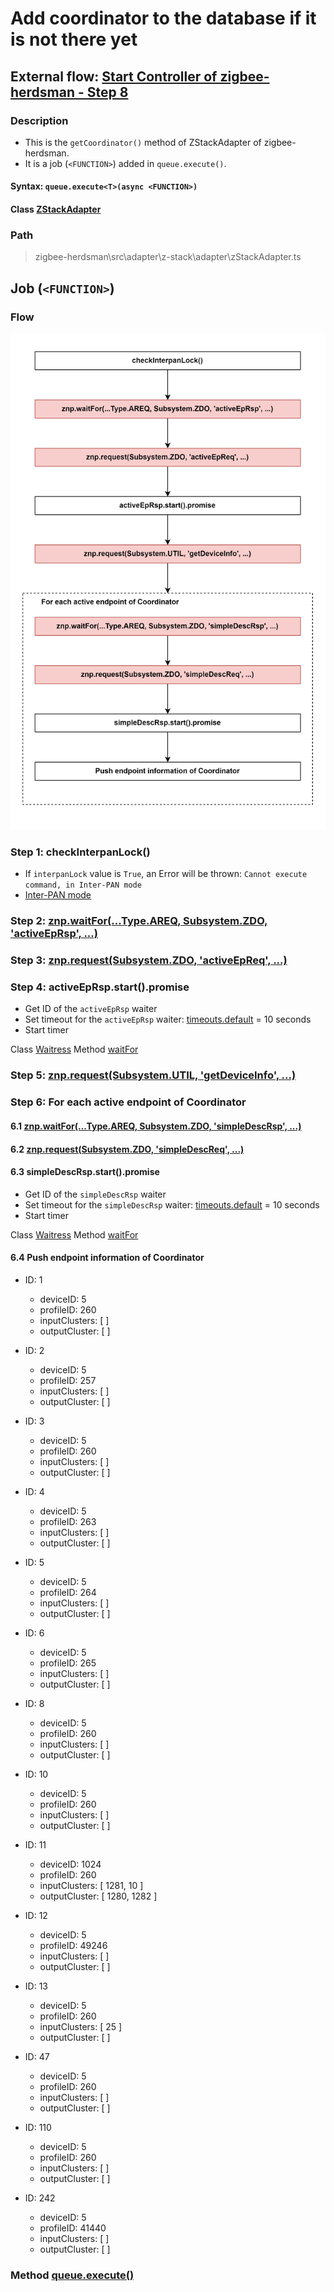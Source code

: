 # Add coordinator to the database if it is not there yet 

## External flow: [Start Controller of zigbee-herdsman - Step 8](5_3_4_start_controller_of_zigbee-herdsman.md#step-8-add-coordinator-to-the-database-if-it-is-not-there-yet)

### Description
- This is the `getCoordinator()` method of ZStackAdapter of zigbee-herdsman.
- It is a job (`<FUNCTION>`) added in `queue.execute()`.

#### Syntax: `queue.execute<T>(async <FUNCTION>)`

#### Class [ZStackAdapter](...)

### Path
> zigbee-herdsman\src\adapter\z-stack\adapter\zStackAdapter.ts

## Job (`<FUNCTION>`)

### Flow

<img src="../images/5_3_4_8_add_coordinator_to_the_database_if_it_is_not_there_yet.png" width="550"/>

### Step 1: checkInterpanLock()
- If `interpanLock` value is `True`, an Error will be thrown: `Cannot execute command, in Inter-PAN mode`
- [Inter-PAN mode](https://www.google.com.vn/)

### Step 2: [znp.waitFor(...Type.AREQ, Subsystem.ZDO, 'activeEpRsp', ...)](5_3_4_8_2_znp.waitfor(...type.areq%2C_subsystem.zdo%2C_'activeeprsp'%2C_...).md)

### Step 3: [znp.request(Subsystem.ZDO, 'activeEpReq', ...)](5_3_4_8_3_znp.request(subsystem.zdo%2C_'activeepreq'%2C_...).md)

### Step 4: activeEpRsp.start().promise
- Get ID of the `activeEpRsp` waiter
- Set timeout for the `activeEpRsp` waiter: [timeouts.default](znp) = 10 seconds 
- Start timer

Class [Waitress]()
Method [waitFor]()

### Step 5: [znp.request(Subsystem.UTIL, 'getDeviceInfo', ...)](5_3_4_8_5_znp.request(Subsystem.UTIL%2C%20'getDeviceInfo'%2C%20...).md)

### Step 6: For each active endpoint of Coordinator

#### 6.1 [znp.waitFor(...Type.AREQ, Subsystem.ZDO, 'simpleDescRsp', ...)](5_3_4_8_6_1_znp.waitfor(...type.areq%2C_subsystem.zdo%2C_'simpledescrsp'%2C_...).md)

#### 6.2 [znp.request(Subsystem.ZDO, 'simpleDescReq', ...)](5_3_4_8_6_2_znp.request(subsystem.zdo,_'simpledescreq',_...).md)

#### 6.3 simpleDescRsp.start().promise
- Get ID of the `simpleDescRsp` waiter
- Set timeout for the `simpleDescRsp` waiter: [timeouts.default](znp) = 10 seconds 
- Start timer

Class [Waitress]()
Method [waitFor]()

#### 6.4 Push endpoint information of Coordinator
- ID: 1
  - deviceID: 5
  - profileID: 260
  - inputClusters: [ ]
  - outputCluster: [ ]

- ID: 2
  - deviceID: 5
  - profileID: 257
  - inputClusters: [ ]
  - outputCluster: [ ]

- ID: 3
  - deviceID: 5
  - profileID: 260
  - inputClusters: [ ]
  - outputCluster: [ ]

- ID: 4
  - deviceID: 5
  - profileID: 263
  - inputClusters: [ ]
  - outputCluster: [ ]

- ID: 5
  - deviceID: 5
  - profileID: 264
  - inputClusters: [ ]
  - outputCluster: [ ]

- ID: 6
  - deviceID: 5
  - profileID: 265
  - inputClusters: [ ]
  - outputCluster: [ ]

- ID: 8
  - deviceID: 5
  - profileID: 260
  - inputClusters: [ ]
  - outputCluster: [ ]

- ID: 10
  - deviceID: 5
  - profileID: 260
  - inputClusters: [ ]
  - outputCluster: [ ]

- ID: 11
  - deviceID: 1024
  - profileID: 260
  - inputClusters: [ 1281, 10 ]
  - outputCluster: [ 1280, 1282 ]

- ID: 12
  - deviceID: 5
  - profileID: 49246
  - inputClusters: [ ]
  - outputCluster: [ ]

- ID: 13
  - deviceID: 5
  - profileID: 260
  - inputClusters: [ 25 ]
  - outputCluster: [ ]

- ID: 47
  - deviceID: 5
  - profileID: 260
  - inputClusters: [ ]
  - outputCluster: [ ]

- ID: 110
  - deviceID: 5
  - profileID: 260
  - inputClusters: [ ]
  - outputCluster: [ ]

- ID: 242
  - deviceID: 5
  - profileID: 41440
  - inputClusters: [ ]
  - outputCluster: [ ]


### Method [queue.execute()](...)